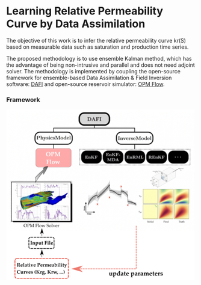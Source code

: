 # Learning Relative Permeability Curve by Data Assimilation

The objective of this work is to infer the relative permeability curve kr(S) based on measurable data such as saturation and production time series. 

The proposed methodology is to use ensemble Kalman method, which has the advantage of being non-intrusive and parallel and does not need adjoint solver. The methodology is implemented by coupling the open-source framework for ensemble-based Data Assimilation & Field Inversion software: [DAFI](https://dafi.readthedocs.io/en/latest/) and open-source reservoir simulator: [OPM Flow](https://opm-project.org/?page_id=19).

### Framework
<img src="https://github.com/xuhuizhou-vt/KrCurve-Data-assimilation/blob/main/figs/Workflow.png" width="500">

